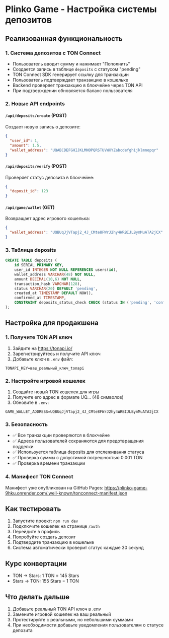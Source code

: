 # Plinko Game - Настройка системы депозитов

## Реализованная функциональность

### 1. Система депозитов с TON Connect
- Пользователь вводит сумму и нажимает "Пополнить"
- Создается запись в таблице `deposits` с статусом "pending"
- TON Connect SDK генерирует ссылку для транзакции
- Пользователь подтверждает транзакцию в кошельке
- Backend проверяет транзакцию в блокчейне через TON API
- При подтверждении обновляется баланс пользователя

### 2. Новые API endpoints

#### `/api/deposits/create` (POST)
Создает новую запись о депозите:
```json
{
  "user_id": 1,
  "amount": 1.5,
  "wallet_address": "UQABCDEFGHIJKLMNOPQRSTUVWXYZabcdefghijklmnopqr"
}
```

#### `/api/deposits/verify` (POST)
Проверяет статус депозита в блокчейне:
```json
{
  "deposit_id": 123
}
```

#### `/api/game/wallet` (GET)
Возвращает адрес игрового кошелька:
```json
{
  "wallet_address": "UQBUqJjVTapj2_4J_CMte8FWrJ2hy4WRBIJLBymMuATA2jCX"
}
```

### 3. Таблица deposits
```sql
CREATE TABLE deposits (
    id SERIAL PRIMARY KEY,
    user_id INTEGER NOT NULL REFERENCES users(id),
    wallet_address VARCHAR(48) NOT NULL,
    amount DECIMAL(10,6) NOT NULL,
    transaction_hash VARCHAR(128),
    status VARCHAR(20) DEFAULT 'pending',
    created_at TIMESTAMP DEFAULT NOW(),
    confirmed_at TIMESTAMP,
    CONSTRAINT deposits_status_check CHECK (status IN ('pending', 'confirmed', 'failed'))
);
```

## Настройка для продакшена

### 1. Получите TON API ключ
1. Зайдите на https://tonapi.io/
2. Зарегистрируйтесь и получите API ключ
3. Добавьте ключ в `.env` файл:
```
TONAPI_KEY=ваш_реальный_ключ_tonapi
```

### 2. Настройте игровой кошелек
1. Создайте новый TON кошелек для игры
2. Получите его адрес в формате UQ... (48 символов)
3. Обновите в `.env`:
```
GAME_WALLET_ADDRESS=UQBUqJjVTapj2_4J_CMte8FWrJ2hy4WRBIJLBymMuATA2jCX
```

### 3. Безопасность
- ✅ Все транзакции проверяются в блокчейне
- ✅ Адреса пользователей сохраняются для предотвращения подделки
- ✅ Используется таблица deposits для отслеживания статуса
- ✅ Проверка суммы с допустимой погрешностью 0.001 TON
- ✅ Проверка времени транзакции

### 4. Манифест TON Connect
Манифест уже опубликован на GitHub Pages:
https://plinko-game-9hku.onrender.com/.well-known/tonconnect-manifest.json

## Как тестировать

1. Запустите проект: `npm run dev`
2. Подключите кошелек на странице `/auth`
3. Перейдите в профиль
4. Попробуйте создать депозит
5. Подтвердите транзакцию в кошельке
6. Система автоматически проверит статус каждые 30 секунд

## Курс конвертации
- TON → Stars: 1 TON = 145 Stars
- Stars → TON: 155 Stars = 1 TON

## Что делать дальше
1. Добавьте реальный TON API ключ в .env
2. Замените игровой кошелек на ваш реальный
3. Протестируйте с реальными, но небольшими суммами
4. При необходимости добавьте уведомления пользователям о статусе депозита